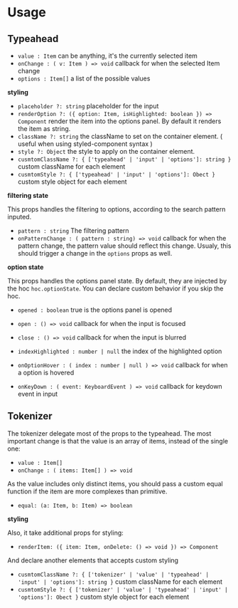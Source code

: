 # Usage

## Typeahead

* `value : Item` can be anything, it's the currently selected item
* `onChange : ( v: Item ) => void` callback for when the selected Item change
* `options : Item[]` a list of the possible values


__styling__

* `placeholder ?: string` placeholder for the input
* `renderOption ?: ({ option: Item, isHighlighted: boolean }) => Component` render the item into the options panel. By default it renders the item as string.
* `className ?: string` the className to set on the container element. ( useful when using styled-component syntax )
* `style ?: Object` the style to apply on the container element.
* `cusmtomClassName ?: { ['typeahead' | 'input' | 'options']: string }` custom className for each element
* `cusmtomStyle ?: { ['typeahead' | 'input' | 'options']: Obect }` custom style object for each element


__filtering state__

This props handles the filtering to options, according to the search pattern inputed. 

* `pattern : string` The filtering pattern
* `onPatternChange : ( pattern : string) => void` callback for when the pattern change, the pattern value should reflect this change. Usualy, this should trigger a change in the `options` props as well.

__option state__

This props handles the options panel state.
By default, they are injected by the hoc `hoc.optionState`.
You can declare custom behavior if you skip the hoc.

* `opened : boolean` true is the options panel is opened
* `open : () => void` callback for when the input is focused
* `close : () => void` callback for when the input is blurred


* `indexHighlighted : number | null` the index of the highlighted option
* `onOptionHover : ( index : number | null ) => void` callback for when a option is hovered
* `onKeyDown : ( event: KeyboardEvent ) => void` callback for keydown event in input

## Tokenizer

The tokenizer delegate most of the props to the typeahead. The most important change is that the value is an array of items, instead of the single one:

* `value : Item[]`
* `onChange : ( items: Item[] ) => void`

As the value includes only distinct items, you should pass a custom equal function if the item are more complexes than primitive.

* `equal: (a: Item, b: Item) => boolean`


__styling__

Also, it take additional props for styling:

* `renderItem: ({ item: Item, onDelete: () => void }) => Component`

And declare another elements that accepts custom styling

* `cusmtomClassName ?: { ['tokenizer' | 'value' | 'typeahead' | 'input' | 'options']: string }` custom className for each element
* `cusmtomStyle ?: { ['tokenizer' | 'value' | 'typeahead' | 'input' | 'options']: Obect }` custom style object for each element

